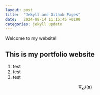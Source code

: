 ```yaml
---
layout: post
title:  "Jekyll and Github Pages"
date:   2024-08-14 11:15:45 +0100
categories: jekyll update
---
```


Welcome to my website!

## This is my portfolio website
1. test
2. test
3. test

$$ \nabla_\boldsymbol{x} J(\boldsymbol{x}) $$

